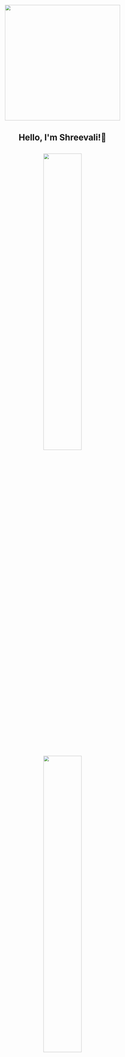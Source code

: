 <p align="center">
  <img src="https://static.vecteezy.com/system/resources/previews/000/242/482/original/female-developer-vector.jpg" width="380px">
</p>
<div align="center" width="100%"  >  
  <h1>Hello, I'm Shreevali!👋</h1>
</div>
<br/>


<div align="center">
  <img width="50%" src="https://user-images.githubusercontent.com/63009970/150720572-eac3041d-d19e-4182-9b74-715f7c30e253.jpg"/>
</p>
</div>
<br/>
<div align="center">
  <img width="50%" src="https://user-images.githubusercontent.com/63009970/150683672-7681986b-5471-4402-9a70-287d0cd8ce0e.jpg"/>
</div>
<br/>
<p align="center" width="100%">
    <img  align="center" height="60px" src="https://cdn.icon-icons.com/icons2/1488/PNG/512/5352-html5_102567.png">&nbsp;&nbsp;&nbsp;
    <img align="center" height="46px" src="https://www.seekpng.com/png/full/141-1415372_css3-icon-png.png">&nbsp;&nbsp;&nbsp;
    <img align="center" height="46px" src="https://www.freepnglogos.com/uploads/javascript-png/javascript-vector-logo-yellow-png-transparent-javascript-vector-12.png"> &nbsp;&nbsp;&nbsp;
    <br/>
    <img height="60px" align="center" src="https://upload.wikimedia.org/wikipedia/commons/thumb/a/a7/React-icon.svg/320px-React-icon.svg.png">  
    <img height="52px" align="center" src="https://cdn.iconscout.com/icon/free/png-256/redux-283024.png">  
    <img height="60px" align="center" src="https://www.logo.wine/a/logo/Bootstrap_(front-end_framework)/Bootstrap_(front-end_framework)-Logo.wine.svg">
    <img height="44px" width="44px" align="center" src="https://seeklogo.com/images/M/material-ui-logo-5BDCB9BA8F-seeklogo.com.png"> &nbsp;&nbsp;
  <img height="44px" width="44px" align="center" src="https://user-images.githubusercontent.com/63009970/150983603-0994a55b-a4ca-499f-ba5e-f81e6f1009c5.png">

</p>

<br/>

 <a align="center" width="100%" margin="auto" href="https://github.com/shreevalikushe/github-readme-stats"><p align="center" width="100%" margin="auto"><img align="center" src="https://github-readme-stats.vercel.app/api?username=shreevalikushe&show_icons=true&include_all_commits=true&theme=buefy&hide_border=true" alt="Shreevali's github stats" /></p> </a> 
<a  href="https://github.com/shreevalikushe/github-readme-stats"><p align="center" width="100%" margin="auto"> <img align="center" src="https://github-readme-stats.vercel.app/api/top-langs/?username=shreevalikushe&layout=compact&theme=buefy&hide_border=true" /></p> </a> 


<p align="center" width="100%" margin="auto"><img align="center" src="https://github-readme-streak-stats.herokuapp.com/?user=shreevalikushe&" alt="shreevalikushe" /></p>

<p align="center" width="100%" margin="auto">
<h4 align="center"> CONNECT WITH ME </h4>
<p align="center">
<a href="https://www.linkedin.com/in/shreevali-kushe-350965149/"><img alt="LinkedIn" src="https://img.shields.io/badge/LinkedIn-blue?style=flat-square&logo=linkedin"></a>
<a href="mailto:shreevalikushe@gmail.com"><img alt="Email" src="https://img.shields.io/badge/Email-shreevalikushe@gmail.com-blue?style=flat-square&logo=gmail"></a>
  <br/>
 
</p>
</p>
